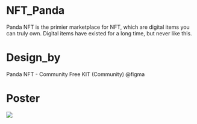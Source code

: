 # NFT_Panda
Panda NFT is the primier marketplace for NFT, which are digital items you can truly own. Digital items have existed for a long time, but never like this.
# Design_by
Panda NFT - Community Free KIT (Community) @figma
# Poster
![](images/Web%20Mockup%208.jpg)
